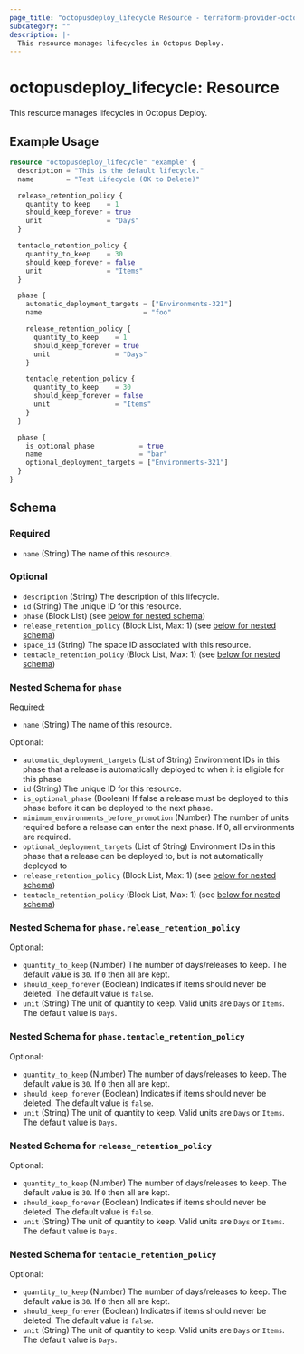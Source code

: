 ```yaml
---
page_title: "octopusdeploy_lifecycle Resource - terraform-provider-octopusdeploy"
subcategory: ""
description: |-
  This resource manages lifecycles in Octopus Deploy.
---
```


# octopusdeploy_lifecycle: Resource

This resource manages lifecycles in Octopus Deploy.

## Example Usage

```terraform
resource "octopusdeploy_lifecycle" "example" {
  description = "This is the default lifecycle."
  name        = "Test Lifecycle (OK to Delete)"

  release_retention_policy {
    quantity_to_keep    = 1
    should_keep_forever = true
    unit                = "Days"
  }

  tentacle_retention_policy {
    quantity_to_keep    = 30
    should_keep_forever = false
    unit                = "Items"
  }

  phase {
    automatic_deployment_targets = ["Environments-321"]
    name                         = "foo"

    release_retention_policy {
      quantity_to_keep    = 1
      should_keep_forever = true
      unit                = "Days"
    }

    tentacle_retention_policy {
      quantity_to_keep    = 30
      should_keep_forever = false
      unit                = "Items"
    }
  }

  phase {
    is_optional_phase           = true
    name                        = "bar"
    optional_deployment_targets = ["Environments-321"]
  }
}
```

<!-- schema generated by tfplugindocs -->
## Schema

### Required

- `name` (String) The name of this resource.

### Optional

- `description` (String) The description of this lifecycle.
- `id` (String) The unique ID for this resource.
- `phase` (Block List) (see [below for nested schema](#nestedblock--phase))
- `release_retention_policy` (Block List, Max: 1) (see [below for nested schema](#nestedblock--release_retention_policy))
- `space_id` (String) The space ID associated with this resource.
- `tentacle_retention_policy` (Block List, Max: 1) (see [below for nested schema](#nestedblock--tentacle_retention_policy))

<a id="nestedblock--phase"></a>
### Nested Schema for `phase`

Required:

- `name` (String) The name of this resource.

Optional:

- `automatic_deployment_targets` (List of String) Environment IDs in this phase that a release is automatically deployed to when it is eligible for this phase
- `id` (String) The unique ID for this resource.
- `is_optional_phase` (Boolean) If false a release must be deployed to this phase before it can be deployed to the next phase.
- `minimum_environments_before_promotion` (Number) The number of units required before a release can enter the next phase. If 0, all environments are required.
- `optional_deployment_targets` (List of String) Environment IDs in this phase that a release can be deployed to, but is not automatically deployed to
- `release_retention_policy` (Block List, Max: 1) (see [below for nested schema](#nestedblock--phase--release_retention_policy))
- `tentacle_retention_policy` (Block List, Max: 1) (see [below for nested schema](#nestedblock--phase--tentacle_retention_policy))

<a id="nestedblock--phase--release_retention_policy"></a>
### Nested Schema for `phase.release_retention_policy`

Optional:

- `quantity_to_keep` (Number) The number of days/releases to keep. The default value is `30`. If `0` then all are kept.
- `should_keep_forever` (Boolean) Indicates if items should never be deleted. The default value is `false`.
- `unit` (String) The unit of quantity to keep. Valid units are `Days` or `Items`. The default value is `Days`.


<a id="nestedblock--phase--tentacle_retention_policy"></a>
### Nested Schema for `phase.tentacle_retention_policy`

Optional:

- `quantity_to_keep` (Number) The number of days/releases to keep. The default value is `30`. If `0` then all are kept.
- `should_keep_forever` (Boolean) Indicates if items should never be deleted. The default value is `false`.
- `unit` (String) The unit of quantity to keep. Valid units are `Days` or `Items`. The default value is `Days`.



<a id="nestedblock--release_retention_policy"></a>
### Nested Schema for `release_retention_policy`

Optional:

- `quantity_to_keep` (Number) The number of days/releases to keep. The default value is `30`. If `0` then all are kept.
- `should_keep_forever` (Boolean) Indicates if items should never be deleted. The default value is `false`.
- `unit` (String) The unit of quantity to keep. Valid units are `Days` or `Items`. The default value is `Days`.


<a id="nestedblock--tentacle_retention_policy"></a>
### Nested Schema for `tentacle_retention_policy`

Optional:

- `quantity_to_keep` (Number) The number of days/releases to keep. The default value is `30`. If `0` then all are kept.
- `should_keep_forever` (Boolean) Indicates if items should never be deleted. The default value is `false`.
- `unit` (String) The unit of quantity to keep. Valid units are `Days` or `Items`. The default value is `Days`.



